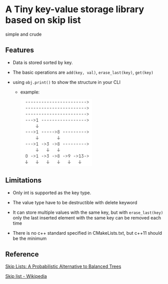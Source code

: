 # A Tiny key-value storage library based on skip list

simple and crude

## Features

* Data is stored sorted by key.

* The basic operations are `add(key, val)`, `erase_last(key)`, `get(key)`

* using `obj.print()` to show the structure in your CLI

  * example:

    ![image-20230320120841007](.\example.png)

## Limitations

* Only int is supported as the key type.
* The value type have to be destructible with delete keyword
* It can store multiple values with the same key, but with `erase_last(key)` only the last inserted element with the same key can be removed each time

* There is no c++ standard specified in CMakeLists.txt, but c++11 should be the minimum

## Reference

[Skip Lists: A Probabilistic Alternative to Balanced Trees](https://leetcode.cn/link/?target=https://15721.courses.cs.cmu.edu/spring2018/papers/08-oltpindexes1/pugh-skiplists-cacm1990.pdf)

[Skip list - Wikipedia](https://en.wikipedia.org/wiki/Skip_list)